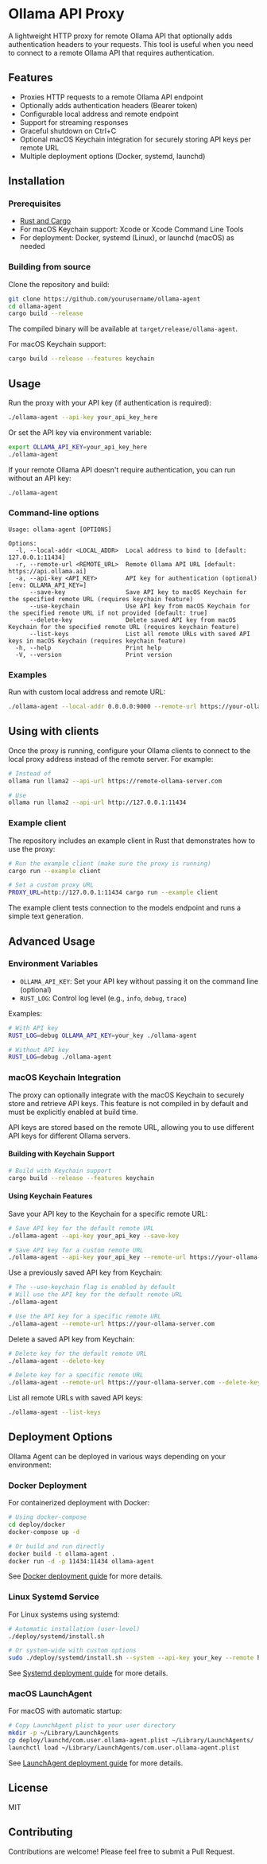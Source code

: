 # Ollama API Proxy

A lightweight HTTP proxy for remote Ollama API that optionally adds authentication headers to your requests. This tool is useful when you need to connect to a remote Ollama API that requires authentication.

## Features

- Proxies HTTP requests to a remote Ollama API endpoint
- Optionally adds authentication headers (Bearer token)
- Configurable local address and remote endpoint
- Support for streaming responses
- Graceful shutdown on Ctrl+C
- Optional macOS Keychain integration for securely storing API keys per remote URL
- Multiple deployment options (Docker, systemd, launchd)

## Installation

### Prerequisites

- [Rust and Cargo](https://www.rust-lang.org/tools/install)
- For macOS Keychain support: Xcode or Xcode Command Line Tools
- For deployment: Docker, systemd (Linux), or launchd (macOS) as needed

### Building from source

Clone the repository and build:

```bash
git clone https://github.com/yourusername/ollama-agent
cd ollama-agent
cargo build --release
```

The compiled binary will be available at `target/release/ollama-agent`.

For macOS Keychain support:

```bash
cargo build --release --features keychain
```

## Usage

Run the proxy with your API key (if authentication is required):

```bash
./ollama-agent --api-key your_api_key_here
```

Or set the API key via environment variable:

```bash
export OLLAMA_API_KEY=your_api_key_here
./ollama-agent
```

If your remote Ollama API doesn't require authentication, you can run without an API key:

```bash
./ollama-agent
```

### Command-line options

```
Usage: ollama-agent [OPTIONS]

Options:
  -l, --local-addr <LOCAL_ADDR>  Local address to bind to [default: 127.0.0.1:11434]
  -r, --remote-url <REMOTE_URL>  Remote Ollama API URL [default: https://api.ollama.ai]
  -a, --api-key <API_KEY>        API key for authentication (optional) [env: OLLAMA_API_KEY=]
      --save-key                 Save API key to macOS Keychain for the specified remote URL (requires keychain feature)
      --use-keychain             Use API key from macOS Keychain for the specified remote URL if not provided [default: true]
      --delete-key               Delete saved API key from macOS Keychain for the specified remote URL (requires keychain feature)
      --list-keys                List all remote URLs with saved API keys in macOS Keychain (requires keychain feature)
  -h, --help                     Print help
  -V, --version                  Print version
```

### Examples

Run with custom local address and remote URL:

```bash
./ollama-agent --local-addr 0.0.0.0:9000 --remote-url https://your-ollama-server.com
```

## Using with clients

Once the proxy is running, configure your Ollama clients to connect to the local proxy address instead of the remote server. For example:

```bash
# Instead of
ollama run llama2 --api-url https://remote-ollama-server.com

# Use
ollama run llama2 --api-url http://127.0.0.1:11434
```

### Example client

The repository includes an example client in Rust that demonstrates how to use the proxy:

```bash
# Run the example client (make sure the proxy is running)
cargo run --example client

# Set a custom proxy URL
PROXY_URL=http://127.0.0.1:11434 cargo run --example client
```

The example client tests connection to the models endpoint and runs a simple text generation.

## Advanced Usage

### Environment Variables

- `OLLAMA_API_KEY`: Set your API key without passing it on the command line (optional)
- `RUST_LOG`: Control log level (e.g., `info`, `debug`, `trace`)

Examples:
```bash
# With API key
RUST_LOG=debug OLLAMA_API_KEY=your_key ./ollama-agent

# Without API key
RUST_LOG=debug ./ollama-agent
```

### macOS Keychain Integration

The proxy can optionally integrate with the macOS Keychain to securely store and retrieve API keys. This feature is not compiled in by default and must be explicitly enabled at build time.

API keys are stored based on the remote URL, allowing you to use different API keys for different Ollama servers.

#### Building with Keychain Support

```bash
# Build with Keychain support
cargo build --release --features keychain
```

#### Using Keychain Features

Save your API key to the Keychain for a specific remote URL:
```bash
# Save API key for the default remote URL
./ollama-agent --api-key your_api_key --save-key

# Save API key for a custom remote URL
./ollama-agent --api-key your_api_key --remote-url https://your-ollama-server.com --save-key
```

Use a previously saved API key from Keychain:
```bash
# The --use-keychain flag is enabled by default
# Will use the API key for the default remote URL
./ollama-agent

# Use the API key for a specific remote URL
./ollama-agent --remote-url https://your-ollama-server.com
```

Delete a saved API key from Keychain:
```bash
# Delete key for the default remote URL
./ollama-agent --delete-key

# Delete key for a specific remote URL
./ollama-agent --remote-url https://your-ollama-server.com --delete-key
```

List all remote URLs with saved API keys:
```bash
./ollama-agent --list-keys
```

## Deployment Options

Ollama Agent can be deployed in various ways depending on your environment:

### Docker Deployment

For containerized deployment with Docker:

```bash
# Using docker-compose
cd deploy/docker
docker-compose up -d

# Or build and run directly
docker build -t ollama-agent .
docker run -d -p 11434:11434 ollama-agent
```

See [Docker deployment guide](deploy/docker/README.md) for more details.

### Linux Systemd Service

For Linux systems using systemd:

```bash
# Automatic installation (user-level)
./deploy/systemd/install.sh

# Or system-wide with custom options
sudo ./deploy/systemd/install.sh --system --api-key your_key --remote https://your-server.com
```

See [Systemd deployment guide](deploy/systemd/README.md) for more details.

### macOS LaunchAgent

For macOS with automatic startup:

```bash
# Copy LaunchAgent plist to your user directory
mkdir -p ~/Library/LaunchAgents
cp deploy/launchd/com.user.ollama-agent.plist ~/Library/LaunchAgents/
launchctl load ~/Library/LaunchAgents/com.user.ollama-agent.plist
```

See [LaunchAgent deployment guide](deploy/launchd/README.md) for more details.

## License

MIT

## Contributing

Contributions are welcome! Please feel free to submit a Pull Request.